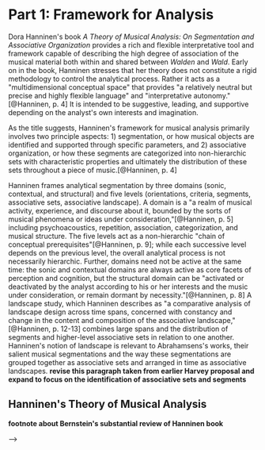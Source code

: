 # Part 1: Framework for Analysis

Dora Hanninen's book *A Theory of Musical Analysis: On Segmentation and Associative Organization* provides a rich and flexible interpretative tool and framework capable of describing the high degree of association of the musical material both within and shared between *Walden* and *Wald*. Early on in the book, Hanninen stresses that her theory does not constitute a rigid methodology to control the analytical process. Rather it acts as a "multidimensional conceptual space" that provides "a relatively neutral but precise and highly flexible language" and "interpretative autonomy."[@Hanninen, p. 4] It is intended to be suggestive, leading, and supportive depending on the analyst's own interests and imagination.

As the title suggests, Hanninen's framework for musical analysis primarily involves two principle aspects: 1) segmentation, or how musical objects are identified and supported through specific parameters, and 2) associative organization, or how these segments are categorized into non-hierarchic sets with characteristic properties and ultimately the distribution of these sets throughout a piece of music.[@Hanninen, p. 4]

Hanninen frames analytical segmentation by three domains (sonic, contextual, and structural) and five levels (orientations, criteria, segments, associative sets, associative landscape). A domain is a "a realm of musical activity, experience, and discourse about it, bounded by the sorts of musical phenomena or ideas under consideration,"[@Hanninen, p. 5] including psychoacoustics, repetition, association, categorization, and musical structure. The five levels act as a non-hierarchic "chain of conceptual prerequisites"[@Hanninen, p. 9]; while each successive level depends on the previous level, the overall analytical process is not necessarily hierarchic. Further, domains need not be active at the same time: the sonic and contextual domains are always active as core facets of perception and cognition, but the structural domain can be "activated or deactivated by the analyst according to his or her interests and the music under consideration, or remain dormant by necessity."[@Hanninen, p. 8] A landscape study, which Hanninen describes as "a comparative analysis of landscape design across time spans, concerned with constancy and change in the content and composition of the associative landscape,"[@Hanninen, p. 12-13] combines large spans and the distribution of segments and higher-level associative sets in relation to one another. Hanninen's notion of landscape is relevant to Abrahamsens's works, their salient musical segmentations and the way these segmentations are grouped together as associative sets and arranged in time as associative landscapes. **revise this paragraph taken from earlier Harvey proposal and expand to focus on the identification of associative sets and segments**

## Hanninen's Theory of Musical Analysis

<!--
- Why use *Theory of Musical Analysis*: segmentation and associative organization as a way to track variation
- Hanninen terminology: **discussion of Hanninen's theory and naming conventions to be used in paper**

    - sonic and contextual domains and criteria
    - segments: musical segmentations supported by various sonic, contextual, or structural criteria
    - associative subset: "a set of two or more (pheno)segments interrelated by contextual criteria" more so than others in the set
    - associative set: group of segments that share contextual properties

        - "two or more (pheno)-segments bound by contextual criteria into an integrated system that functions as a unit at a higher level" p. 98
        - "Every segment in an associative set is related to at least one of its consociates by one or more contextual criteria; conversely every contextual criterion that contributes to the set (not just to its individual segments) must support two or more of its segments." p. 98
        - "Segments of an associative set need not be adjacent in time, register, timbre, loudness, or any other sonic dimension; indeed, they can even come from *different pieces* of music, through quotation or resemblance." p. 98

    - define global properties

- Naming conventions

    - associative sets with large letters: A, B, X, Y
    - numerals appended to reflect order in score, A1, A2, B5
    - subsets of associative sets have slash notation: A/a, B/c, D/b

<!-- This dissertation will be using an associative orientation to guide the segmentation process. Segments grouped by "repetition, similarity, or equivalence" and striving for connections between musical objects. -->

**footnote about Bernstein's substantial review of Hanninen book**

<!-- The following sections will go over each associative set in turn and identify notable contextual and compositional techniques that shape it. Given the close, interrelated qualities that many of these sets share, it is impractical to discuss the context of one without referring to the others. So earlier sections will mention other sets that have not been yet been discussed in great detail.* -->
-->

